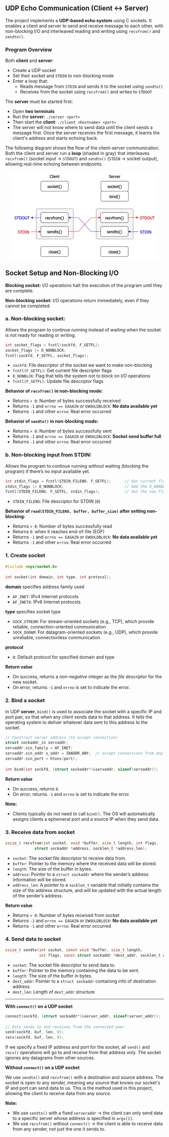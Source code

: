 ## UDP Echo Communication (Client ↔ Server)
The project implements a **UDP-based echo system** using C sockets. It enables a client and server to send and receive message to each other, with non-blocking I/O and interleaved reading and writing using `recvfrom()` and `sendto()`.

### Program Overview
Both **client** and **server**:
- Create a UDP socket
- Set their socket and `STDIN` to non-blocking mode
- Enter a loop that:
    - Reads message from `STDIN` and sends it to the socket using `sendto()`
    - Receives from the socket using `recvfrom()` and writes to `STDOUT`

The **server** must be started first:
- Open **two terminals**
- Run the **server**: `./server <port>`
- Then start the **client**: `./client <hostname> <port>`
- The server will not know where to send data until the client sends a message first. Once the server receives the first message, it learns the client's address and starts echoing back.

The following diagram shows the flow of the client-server communication. Both the client and server run a **loop** (shaded in gray) that interleaves `recvfrom()` (socket input → `STDOUT`) and `sendto()` (`STDIN` → socket output), allowing real-time echoing between endpoints.

<p align="center">
<img src="UDP_flowchart.png" width="470"/>
</p>

## Socket Setup and Non-Blocking I/O
**Blocking socket:** I/O operations halt the execution of the program until they are complete.

**Non-blocking socket:** I/O operations return immediately, even if they cannot be completed.

### a. Non-blocking socket:

Allows the program to continue running instead of waiting when the socket is not ready for reading or writing.
```c
int socket_flags = fcntl(sockfd, F_GETFL);
socket_flags |= O_NONBLOCK;
fcntl(sockfd, F_SETFL, socket_flags);
```
- `sockfd`: File descriptor of the socket we want to make non-blocking
- `fcntl(F_GETFL)`: Get current file descripter flags
- `O_NONBLCK`: Flag that tells the system not to block on I/O operations
- `fcntl(F_SETFL)`: Update file descriptor flags

**Behavior of `recvfrom()` in non-blocking mode:**
- Returns `> 0`: Number of bytes successfully received
- Returns `-1` and `errno == EAGAIN` or `EWOULDBLOCK`: **No data available yet**
- Returns `-1` and other `errno`: Real error occurred

**Behavior of `sendto()` in non-blocking mode:**
- Returns `> 0`: Number of bytes successfully sent
- Returns `-1` and `errno == EAGAIN` or `EWOULDBLOCK`: **Socket send buffer full**
- Returns `-1` and other `errno`: Real error occurred


### b. Non-blocking input from STDIN:

Allows the program to continue running without waiting (blocking the program) if there’s no input available yet.

```c 
int stdin_flags = fcntl(STDIN_FILENO, F_GETFL);      // Get current flags of stdin
stdin_flags |= O_NONBLOCK;                           // Add the O_NONBLOCK flag
fcntl(STDIN_FILENO, F_SETFL, stdin_flags);           // Set the new flags for stdin
```

- `STDIN_FILENO`: File descriptor for STDIN (`0`)

**Behavior of `read(STDIN_FILENO, buffer, buffer_size)` after setting non-blocking:**
- Returns `> 0`: Number of bytes successfully read
- Returns `0`: when it reaches end-of-file (EOF)
- Returns `-1` and `errno == EAGAIN` or `EWOULDBLOCK`: **No data available yet**
- Returns `-1` and other `errno`: Real error occurred


### 1. Create socket
```c
#include <sys/socket.h>

int socket(int domain, int type, int protocol);
```
**domain** specifies address family used
- `AF_INET`: IPv4 Internet protocols  
- `AF_INET6`: IPv6 Internet protocols

**type** specifies socket type 
- `SOCK_STREAM`: For stream-oriented sockets (e.g., TCP), which provide reliable, connection-oriented communication  
- `SOCK_DGRAM`: For datagram-oriented sockets (e.g., UDP), which provide unreliable, connectionless communication

**protocol**  
- `0`: Default protocol for specified domain and type

**Return value**
- On success, returns a *non-negative* integer as the *file descriptor* for the new socket.
- On error, returns `-1` and `errno` is set to indicate the error.

### 2. Bind a socket
In UDP **server**, `bind()` is used to associate the socket with a specific IP and port pair, so that when any client sends data to that address. It tells the operating system to deliver whatever data sent to this address to the socket.
```c
// Construct server address (to accept connection)
struct sockaddr_in servaddr;
servaddr.sin_family = AF_INET;
servaddr.sin_addr.s_addr = INADDR_ANY;  // accept connections from any IP address
servaddr.sin_port = htons(port);

int bind(int sockfd, (struct sockaddr*)&servaddr, sizeof(servaddr));
```
**Return value**
- On success, returns `0`.
- On error, returns `-1` and `errno` is set to indicate the error.

**Note:**
- Clients typically do not need to call `bind()`. The OS will automatically assigns clients a ephemeral port and a source IP when they send data.

### 3. Receive data from socket
```c
ssize_t recvfrom(int socket, void *buffer, size_t length, int flags,
             struct sockaddr *address, socklen_t *address_len);
```
- `socket`: The socket file descriptor to receive data from.
- `buffer`: Pointer to the memory where the received data will be stored.
- `length`: The size of the buffer in bytes.
- `address`: Pointer to a `struct sockaddr` where the sender’s address information will be stored.
- `address_len`: A pointer to a `socklen_t` variable that initially contains the size of the address structure, and will be updated with the actual length of the sender’s address.

**Return value**
- Returns `> 0`: Number of bytes received from socket
- Returns `-1` and `errno == EAGAIN` or `EWOULDBLOCK`: **No data available yet**
- Returns `-1` and other `errno`: Real error occurred

### 4. Send data to socket
```c
ssize_t sendto(int socket, const void *buffer, size_t length,
               int flags, const struct sockaddr *dest_addr, socklen_t dest_len);
```
- `socket`: The socket file descriptor to send data to.
- `buffer`: Pointer to the memory containing the data to be sent.
- `length`: The size of the buffer in bytes.
- `dest_addr`: Pointer to a `struct sockaddr` containing info of destination address.
- `dest_len`: Length of `dest_addr` structure

---
**With `connect()` on a UDP socket**
```c
connect(sockfd, (struct sockaddr*)&server_addr, sizeof(server_addr));

// Only sends to and receives from the connected peer
send(sockfd, buf, len, 0);
recv(sockfd, buf, len, 0);  
```
If we specify a fixed IP address and port for the socket, all `send()` and `recv()` operations will go to and receive from that address only.
The socket ignores any datagrams from other sources.

**Without `connect()` on a UDP socket**

We use `sendto()` and `recvfrom()` with a destination and source address.
The socket is open to any sender, meaning any source that knows our socket's IP and port can send data to us.
This is the method used in this project, allowing the client to receive data from any source.

**Note:**
- We use `sendto()` with a fixed `serveraddr` → the client can only send data to a specific server whose address is specified in `argv[1]`.
- We use `recvfrom()` without `connect()` → the client is able to receive data from any sender, not just the one it sends to.



